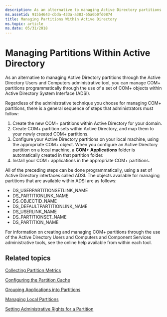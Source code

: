 ```yaml
---
description: As an alternative to managing Active Directory partitions through the Active Directory Users and Computers administrative tool, you can manage COM+ partitions programmatically through the use of a set of COM+ objects within Active Directory System Interface (ADSI).
ms.assetid: 915b4643-cbda-433a-a383-65a6b0fd0874
title: Managing Partitions Within Active Directory
ms.topic: article
ms.date: 05/31/2018
---
```


# Managing Partitions Within Active Directory

As an alternative to managing Active Directory partitions through the Active Directory Users and Computers administrative tool, you can manage COM+ partitions programmatically through the use of a set of COM+ objects within Active Directory System Interface (ADSI).

Regardless of the administrative technique you choose for managing COM+ partitions, there is a general sequence of steps that administrators must follow:

1.  Create the new COM+ partitions within Active Directory for your domain.
2.  Create COM+ partition sets within Active Directory, and map them to your newly created COM+ partitions.
3.  Configure your Active Directory partitions on your local machine, using the appropriate COM+ object. When you configure an Active Directory partition on a local machine, a **COM+ Applications** folder is automatically created in that partition folder.
4.  Install your COM+ applications in the appropriate COM+ partitions.

All of the preceding steps can be done programmatically, using a set of Active Directory interfaces called ADSI. The objects available for managing partitions that are available within ADSI are as follows:

-   DS\_USERPARTITIONSETLINK\_NAME
-   DS\_PARTITIONLINK\_NAME
-   DS\_OBJECTID\_NAME
-   DS\_DEFAULTPARTITIONLINK\_NAME
-   DS\_USERLINK\_NAME
-   DS\_PARTITIONSET\_NAME
-   DS\_PARTITION\_NAME

For information on creating and managing COM+ partitions through the use of the Active Directory Users and Computers and Component Services administrative tools, see the online help available from within each tool.

## Related topics

<dl> <dt>

[Collecting Partition Metrics](collecting-partition-metrics.md)
</dt> <dt>

[Configuring the Partition Cache](configuring-the-partition-cache.md)
</dt> <dt>

[Grouping Applications into Partitions](grouping-applications-into-partitions.md)
</dt> <dt>

[Managing Local Partitions](managing-local-partitions.md)
</dt> <dt>

[Setting Administrative Rights for a Partition](setting-administrative-rights-for-a-partition.md)
</dt> </dl>

 

 



